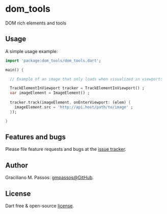 # dom_tools

DOM rich elements and tools

## Usage

A simple usage example:

```dart
import 'package:dom_tools/dom_tools.dart';

main() {

  // Example of an image that only loads when visualized in viewport: 

  TrackElementInViewport tracker = TrackElementInViewport() ;
  var imageElement = ImageElement() ;
  
  tracker.track(imageElement, onEnterViewport: (elem) {
    imageElement.src = 'http://api.host/path/to/image' ;
  });

}
```

## Features and bugs

Please file feature requests and bugs at the [issue tracker][tracker].

[tracker]: https://github.com/gmpassos/dom_tools/issues

## Author

Graciliano M. Passos: [gmpassos@GitHub][github].

[github]: https://github.com/gmpassos

## License

Dart free & open-source [license](https://github.com/dart-lang/stagehand/blob/master/LICENSE).
